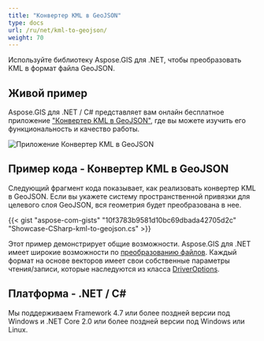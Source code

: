 ```yaml
---
title: "Конвертер KML в GeoJSON"
type: docs
url: /ru/net/kml-to-geojson/
weight: 70
---
```


Используйте библиотеку Aspose.GIS для .NET, чтобы преобразовать KML в формат файла GeoJSON.

## **Живой пример**

Aspose.GIS для .NET / C# представляет вам онлайн бесплатное приложение ["Конвертер KML в GeoJSON"](https://products.aspose.app/gis/conversion/kml-to-geojson), где вы можете изучить его функциональность и качество работы.

![Приложение Конвертер KML в GeoJSON](conversion.png)

## **Пример кода - Конвертер KML в GeoJSON**

Следующий фрагмент кода показывает, как реализовать конвертер KML в GeoJSON. Если вы укажете систему пространственной привязки для целевого слоя GeoJSON, вся геометрия будет преобразована в нее. 

{{< gist "aspose-com-gists" "10f3783b9581d10bc69dbada42705d2c" "Showcase-CSharp-kml-to-geojson.cs" >}}

Этот пример демонстрирует общие возможности. Aspose.GIS для .NET имеет широкие возможности по [преобразованию файлов](https://docs.aspose.com/gis/net/vector-layers/). Каждый формат на основе векторов имеет свои собственные параметры чтения/записи, которые наследуются из класса [DriverOptions](https://reference.aspose.com/gis/net/aspose.gis/driveroptions).

## **Платформа - .NET / C#**

Мы поддерживаем Framework 4.7 или более поздней версии под Windows и .NET Core 2.0 или более поздней версии под Windows или Linux.
